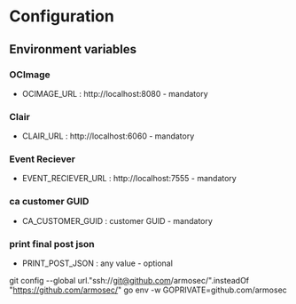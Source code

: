 # Configuration

## Environment variables

### OCImage
* OCIMAGE_URL : http://localhost:8080 - mandatory

### Clair
* CLAIR_URL : http://localhost:6060 - mandatory

### Event Reciever
* EVENT_RECIEVER_URL : http://localhost:7555 - mandatory

### ca customer GUID
* CA_CUSTOMER_GUID : customer GUID - mandatory

### print final post json 
* PRINT_POST_JSON : any value - optional

git config --global url."ssh://git@github.com/armosec/".insteadOf "https://github.com/armosec/"
go env -w GOPRIVATE=github.com/armosec
